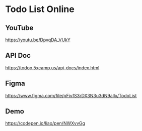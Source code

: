 # Todo List Online

## YouTube
https://youtu.be/DpvqDA_VUkY

## API Doc
https://todoo.5xcamp.us/api-docs/index.html

## Figma
https://www.figma.com/file/pFivfS3rDX3N3u3dN9aIlx/TodoList

## Demo
https://codepen.io/liao/pen/NWXvvGg